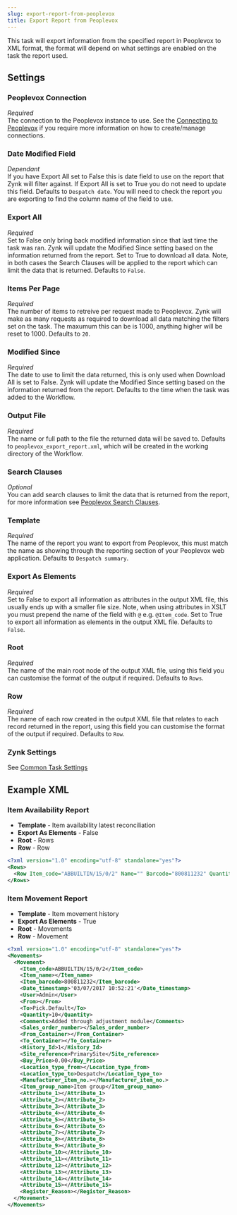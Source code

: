 ```yaml
---
slug: export-report-from-peoplevox
title: Export Report from Peoplevox
---
```


This task will export information from the specified report in Peoplevox to XML format, the format will depend on what settings are enabled on the task the report used.  

## Settings
### Peoplevox Connection
_Required_  
The connection to the Peoplevox instance to use.  See the [Connecting to Peoplevox](connecting-to-peoplevox) if you require more information on how to create/manage connections.

### Date Modified Field
_Dependant_  
If you have Export All set to False this is date field to use on the report that Zynk will filter against.  If Export All is set to True you do not need to update this field.  Defaults to `Despatch date`.  You will need to check the report you are exporting to find the column name of the field to use.

### Export All
_Required_  
Set to False only bring back modified information since that last time the task was ran. Zynk will update the Modified Since setting based on the information returned from the report.  Set to  True to download all data.  Note, in both cases the Search Clauses will be applied to the report which can limit the data that is returned.  Defaults to `False`.

### Items Per Page
_Required_  
The number of items to retreive per request made to Peoplevox.  Zynk will make as many requests as required to download all data matching the filters set on the task.  The maxumum this can be is 1000, anything higher will be reset to 1000.  Defaults to `20`.

### Modified Since
_Required_  
The date to use to limit the data returned, this is only used when Download All is set to False.  Zynk will update the Modified Since setting based on the information returned from the report.  Defaults to the time when the task was added to the Workflow.

### Output File
_Required_  
The name or full path to the file the returned data will be saved to.  Defaults to `peoplevox_export_report.xml`, which will be created in the working directory of the Workflow.

### Search Clauses
_Optional_  
You can add search clauses to limit the data that is returned from the report, for more information see [Peoplevox Search Clauses](peoplevox-search-clauses).

### Template
_Required_  
The name of the report you want to export from Peoplevox, this must match the name as showing through the reporting section of your Peoplevox web application.  Defaults to `Despatch summary`.

### Export As Elements
_Required_  
Set to False to export all information as attributes in the output XML file, this usually ends up with a smaller file size.  Note, when using attributes in XSLT you must prepend the name of the field with `@` e.g. `@Item_code`.  Set to True to export all information as elements in the output XML file.  Defaults to `False`.

### Root
_Required_  
The name of the main root node of the output XML file, using this field you can customise the format of the output if required.  Defaults to `Rows`.

### Row
_Required_  
The name of each row created in the output XML file that relates to each record returned in the report, using this field you can customise the format of the output if required.  Defaults to `Row`.

### Zynk Settings
See [Common Task Settings](common-task-settings)

## Example XML

### Item Availability Report

 * **Template** - Item availability latest reconciliation
 * **Export As Elements** - False
 * **Root** - Rows
 * **Row** - Row

```xml
<?xml version="1.0" encoding="utf-8" standalone="yes"?>
<Rows>
  <Row Item_code="ABBUILTIN/15/0/2" Name="" Barcode="800811232" Quantity_changed="-10" On_hand="0" Activity="Sales order allocation" Reason="Sales order Allocation" User="admin" Date_time="'03/07/2017 10:52:21'" Default_economic_order_quantity="" Default_lead_time="" Default_suppliers_part_number="" Has_serial_number="False" Use_manufacturers_serial_number="False" Reorder_point="0" Shelf_life="" Default_number_of_items_per_container="" Default_number_of_items_per_outercase="" Buy_price="0.00" Wholesale_price="0.00" Retail_price="0.00" Weight="0.00" Height="0.00" Width="0.00" Depth="0.00" Item_type_group="Item group" Tags="" Allocated="10" Available="0" On_order="0" Attribute1="" Attribute2="" Attribute3="" Attribute4="" Attribute5="" Attribute6="" Attribute7="" Attribute8="" Attribute9="" Attribute10="" Attribute11="" Attribute12="" Attribute13="" Attribute14="" Attribute15="" />
</Rows>
```

### Item Movement Report

 * **Template** - Item movement history
 * **Export As Elements** - True
 * **Root** - Movements
 * **Row** - Movement

```xml
<?xml version="1.0" encoding="utf-8" standalone="yes"?>
<Movements>
  <Movement>
    <Item_code>ABBUILTIN/15/0/2</Item_code>
    <Item_name></Item_name>
    <Item_barcode>800811232</Item_barcode>
    <Date_timestamp>'03/07/2017 10:52:21'</Date_timestamp>
    <User>Admin</User>
    <From></From>
    <To>Pick.Default</To>
    <Quantity>10</Quantity>
    <Comments>Added through adjustment module</Comments>
    <Sales_order_number></Sales_order_number>
    <From_Container></From_Container>
    <To_Container></To_Container>
    <History_Id>1</History_Id>
    <Site_reference>PrimarySite</Site_reference>
    <Buy_Price>0.00</Buy_Price>
    <Location_type_from></Location_type_from>
    <Location_type_to>Despatch</Location_type_to>
    <Manufacturer_item_no.></Manufacturer_item_no.>
    <Item_group_name>Item group</Item_group_name>
    <Attribute_1></Attribute_1>
    <Attribute_2></Attribute_2>
    <Attribute_3></Attribute_3>
    <Attribute_4></Attribute_4>
    <Attribute_5></Attribute_5>
    <Attribute_6></Attribute_6>
    <Attribute_7></Attribute_7>
    <Attribute_8></Attribute_8>
    <Attribute_9></Attribute_9>
    <Attribute_10></Attribute_10>
    <Attribute_11></Attribute_11>
    <Attribute_12></Attribute_12>
    <Attribute_13></Attribute_13>
    <Attribute_14></Attribute_14>
    <Attribute_15></Attribute_15>
    <Register_Reason></Register_Reason>
  </Movement>
</Movements>
```
